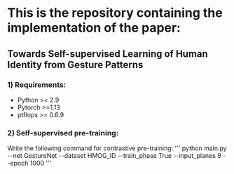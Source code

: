 # This is the repository containing the implementation of the paper: 
## Towards Self-supervised Learning of Human Identity from Gesture Patterns

### 1) Requirements:
* Python >= 2.9
* Pytorch >=1.13
* ptflops >= 0.6.9

### 2) Self-supervised pre-training:
Write the following command for contrastive pre-training:
 '''
 python main.py --net GestureNet --dataset HMOG_ID --train_phase True --input_planes 9 --epoch 1000
 '''
